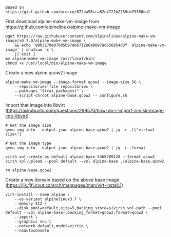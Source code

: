     Based on https://gist.github.com/nrocco/072ea98cca82e4721b2289cb75558da1

First download alpine-make-vm-image from https://github.com/alpinelinux/alpine-make-vm-image

    wget https://raw.githubusercontent.com/alpinelinux/alpine-make-vm-image/v0.7.0/alpine-make-vm-image \
        && echo '9803170e07b05b97eb6712e6a9097ad656954d0f  alpine-make-vm-image' | sha1sum -c \
        || exit 1
    mv alpine-make-vm-image /usr/local/bin/
    chmod +x /usr/local/bin/alpine-make-vm-image


Create a new alpine qcow2 image

    alpine-make-vm-image --image-format qcow2 --image-size 5G \
        --repositories-file repositories \
        --packages "$(cat packages)" \
        --script-chroot alpine-base.qcow2 -- configure.sh


Import that image into libvirt (https://askubuntu.com/questions/299570/how-do-i-import-a-disk-image-into-libvirt)

    # Get the image size
    qemu-img info --output json alpine-base.qcow2 | jq -r .[\"virtual-size\"]
    
    # Get the image type
    qemu-img info --output json alpine-base.qcow2 | jq -r .format

    virsh vol-create-as default alpine-base 5368709120 --format qcow2
    virsh vol-upload --pool default --vol alpine-base ./alpine-base.qcow2
    
    rm alpine-base.qcow2


Create a new domain based on the above base image (https://jlk.fjfi.cvut.cz/arch/manpages/man/virt-install.1)

    virt-install --name alpine \
        --os-variant alpinelinux3.7 \
        --memory 512 \
        --disk pool=default,size=5,backing_store=$(virsh vol-path --pool default --vol alpine-base),backing_format=qcow2,format=qcow2 \
        --import \
        --graphics vnc \
        --network default,model=virtio \
        --noautoconsole
